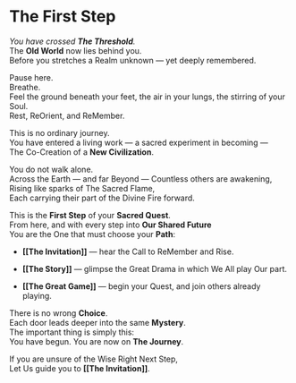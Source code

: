 # The First Step

_You have crossed **The Threshold**._  
The **Old World** now lies behind you.  
Before you stretches a Realm unknown — yet deeply remembered.

Pause here.  
Breathe.  
Feel the ground beneath your feet, the air in your lungs, the stirring of your Soul.  
Rest, ReOrient, and ReMember. 

This is no ordinary journey.  
You have entered a living work — a sacred experiment in becoming —  
The Co-Creation of a **New Civilization**.

You do not walk alone.  
Across the Earth — and far Beyond — 
Countless others are awakening,  
Rising like sparks of The Sacred Flame,  
Each carrying their part of the Divine Fire forward.

This is the **First Step** of your **Sacred Quest**.  
From here, and with every step into **Our Shared Future**  
You are the One that must choose your **Path**:

- **[[The Invitation]]** — hear the Call to ReMember and Rise.
    
- **[[The Story]]** — glimpse the Great Drama in which We All play Our part.
    
- **[[The Great Game]]** — begin your Quest, and join others already playing.
    

There is no wrong **Choice**.  
Each door leads deeper into the same **Mystery**.  
The important thing is simply this:  
You have begun.
You are now on **The Journey**.

If you are unsure of the Wise Right Next Step,  
Let Us guide you to **[[The Invitation]]**.  
